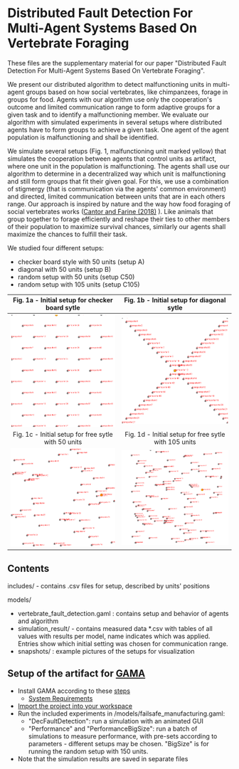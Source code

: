 # Distributed Fault Detection For Multi-Agent Systems Based On Vertebrate Foraging
These files are the supplementary material for our paper "Distributed Fault Detection For Multi-Agent Systems Based On Vertebrate Foraging".

We present our distributed algorithm to detect malfunctioning units in multi-agent groups based on how social vertebrates, like chimpanzees, forage in groups for food. 
Agents with our algorithm use only the cooperation's outcome and limited communication range to form adaptive groups for a given task and to identify a malfunctioning member.
We evaluate our algorithm with simulated experiments in several setups where distributed agents have to form groups to achieve a given task. One agent of the agent population is malfunctioning and shall be identified.

We simulate several setups (Fig. 1, malfunctioning unit marked yellow) that simulates the cooperation between agents that control units as artifact, where one unit in the population is malfunctioning. 
The agents shall use our algorithm to determine in a decentralized way which unit is malfunctioning and still form groups that fit their given goal. For this, we use a combination of stigmergy (that is communication via the agents' common environment) and directed, limited communication between units that are in each others range.
Our approach is inspired by nature and the way how food foraging of social vertebrates works ([Cantor and Farine (2018)](https://doi.org/10.1002/ece3.4061) ). Like animals that group together to forage efficiently and reshape their ties to other members of their population to maximize survival chances, similarly our agents shall maximize the chances to fulfill their task.

We studied four different setups:
- checker board style with 50 units (setup A)
- diagonal with 50 units (setup B)
- random setup with 50 units (setup C50)
- random setup with 105 units (setup C105)

Fig. 1a - Initial setup for checker board sytle| Fig. 1b - Initial setup for diagonal sytle
:-------------------------:|:-------------------------:
![far ends of the shop floor](models/snapshots/checker.png) | ![center of the shop floor](models/snapshots/diagonal.png)
Fig. 1c - Initial setup for free sytle with 50 units| Fig. 1d - Initial setup for free sytle with 105 units
![far ends of the shop floor](models/snapshots/free.png) | ![center of the shop floor](models/snapshots/free105.png)



## Contents
includes/ - contains .csv files for setup, described by units' positions

models/
- vertebrate_fault_detection.gaml : contains setup and behavior of agents and algorithm
- simulation_result/ - contains measured data \*.csv with tables of all values with results per model, name indicates which was applied. Entries show which initial setting was chosen for communication range. 
- snapshots/ : example pictures of the setups for visualization


## Setup of the artifact for [GAMA](https://gama-platform.github.io/)

- Install GAMA according to these [steps](https://gama-platform.github.io/wiki/Installation)
  -  [System Requirements](https://gama-platform.github.io/wiki/Installation#system-requirements)
- [Import the project into your workspace](https://gama-platform.github.io/wiki/ImportingModels)
- Run the included experiments in /models/failsafe_manufacturing.gaml:
  - "DecFaultDetection": run a simulation with an animated GUI
  - "Performance" and "PerformanceBigSize": run a batch of simulations to measure performance, with pre-sets according to parameters - different setups may be chosen. "BigSize" is for running the random setup with 150 units.
- Note that the simulation results are saved in separate files


